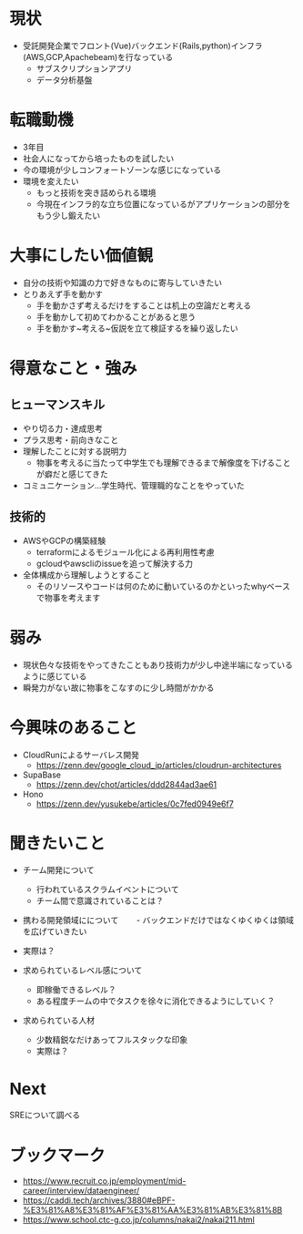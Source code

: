 # 現状
- 受託開発企業でフロント(Vue)バックエンド(Rails,python)インフラ(AWS,GCP,Apachebeam)を行なっている
  - サブスクリプションアプリ
  - データ分析基盤

# 転職動機

- 3年目
- 社会人になってから培ったものを試したい
- 今の環境が少しコンフォートゾーンな感じになっている
- 環境を変えたい
  - もっと技術を突き詰められる環境
  - 今現在インフラ的な立ち位置になっているがアプリケーションの部分をもう少し鍛えたい 

# 大事にしたい価値観

- 自分の技術や知識の力で好きなものに寄与していきたい
- とりあえず手を動かす
  - 手を動かさず考えるだけをすることは机上の空論だと考える
  - 手を動かして初めてわかることがあると思う
  - 手を動かす~考える~仮説を立て検証するを繰り返したい

# 得意なこと・強み

## ヒューマンスキル
- やり切る力・達成思考
- プラス思考・前向きなこと
- 理解したことに対する説明力
  - 物事を考えるに当たって中学生でも理解できるまで解像度を下げることが癖だと感じてきた
- コミュニケーション...学生時代、管理職的なことをやっていた

## 技術的
- AWSやGCPの構築経験
  - terraformによるモジュール化による再利用性考慮
  - gcloudやawscliのissueを追って解決する力
- 全体構成から理解しようとすること
  - そのリソースやコードは何のために動いているのかといったwhyベースで物事を考えます

 # 弱み
 - 現状色々な技術をやってきたこともあり技術力が少し中途半端になっているように感じている
 - 瞬発力がない故に物事をこなすのに少し時間がかかる

# 今興味のあること
- CloudRunによるサーバレス開発
  - https://zenn.dev/google_cloud_jp/articles/cloudrun-architectures
- SupaBase
  - https://zenn.dev/chot/articles/ddd2844ad3ae61
- Hono
  - https://zenn.dev/yusukebe/articles/0c7fed0949e6f7
 
# 聞きたいこと

- チーム開発について
  - 行われているスクラムイベントについて
  - チーム間で意識されていることは？

- 携わる開発領域にについて
　　- バックエンドだけではなくゆくゆくは領域を広げていきたい
 - 実際は？

- 求められているレベル感について
  - 即稼働できるレベル？
  - ある程度チームの中でタスクを徐々に消化できるようにしていく？

- 求められている人材
  - 少数精鋭なだけあってフルスタックな印象
  - 実際は？
 
# Next
SREについて調べる


# ブックマーク
- https://www.recruit.co.jp/employment/mid-career/interview/dataengineer/
- https://caddi.tech/archives/3880#eBPF-%E3%81%A8%E3%81%AF%E3%81%AA%E3%81%AB%E3%81%8B
- https://www.school.ctc-g.co.jp/columns/nakai2/nakai211.html

